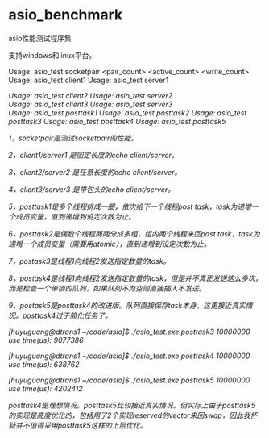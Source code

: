 # asio_benchmark
asio性能测试程序集

支持windows和linux平台。

Usage: asio_test socketpair <pair_count> <active_count> <write_count>
Usage: asio_test client1 <host> <port> <threads> <blocksize> <sessions> <time>
Usage: asio_test server1 <address> <port> <threads> <blocksize>
Usage: asio_test client2 <host> <port> <threads> <blocksize> <sessions> <time>
Usage: asio_test server2 <address> <port> <threads> <blocksize>
Usage: asio_test client3 <host> <port> <threads> <totalcount> <sessions>
Usage: asio_test server3 <address> <port> <threads> <totalcount>
Usage: asio_test posttask1 <threads> <totalcount>
Usage: asio_test posttask2 <threads> <totalcount>
Usage: asio_test posttask3 <totalcount>
Usage: asio_test posttask4 <totalcount>
Usage: asio_test posttask5 <totalcount>

1，socketpair是测试socketpair的性能。

2，client1/server1 是固定长度的echo client/server。

3，client2/server2 是任意长度的echo client/server。

4，client3/server3 是带包头的echo client/server。

5，posttask1是多个线程排成一圈，依次给下一个线程post task，task为递增一个成员变量，直到递增到设定次数为止。

6，posttask2是偶数个线程两两分成多组，组内两个线程来回post task，task为递增一个成员变量（需要用atomic），直到递增到设定次数为止。

7，postask3是线程1向线程2发送指定数量的task。

8，postask4是线程1向线程2发送指定数量的task，但是并不真正发送这么多次，而是检查一个带锁的队列，如果队列不为空则直接插入不发送。

9，postask5是posttask4的改进版。队列直接保存task本身。这更接近真实情况。posttask4过于简化任务了。


[huyuguang@dtrans1 ~/code/asio]$ ./asio_test.exe posttask3 10000000
use time(us): 9077386

[huyuguang@dtrans1 ~/code/asio]$ ./asio_test.exe posttask4 10000000
use time(us): 638762

[huyuguang@dtrans1 ~/code/asio]$ ./asio_test.exe posttask5 10000000
use time(us): 4202412

posttask4是理想情况。posttask5比较接近真实情况。但实际上由于posttask5的实现是高度优化的，包括用了2个实现reserved的vector来回swap，因此我怀疑并不值得采用posttask5这样的上层优化。